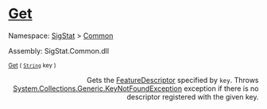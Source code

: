 # [Get](./FeatureDescriptor-100663415.md)

Namespace: [SigStat]() > [Common](./../README.md)

Assembly: SigStat.Common.dll

<sub>[Get](./FeatureDescriptor-100663415.md) ( [`String`](https://docs.microsoft.com/en-us/dotnet/api/System.String) key )         <div style = "text-align: right" >Gets the [FeatureDescriptor](https://github.com/hargitomi97/sigstat/blob/master/docs/md/SigStat/Common/FeatureDescriptor.md) specified by `key`.  Throws [System.Collections.Generic.KeyNotFoundException](https://docs.microsoft.com/en-us/dotnet/api/System.Collections.Generic.KeyNotFoundException) exception if there is no descriptor registered with the given key.</div></sub>
